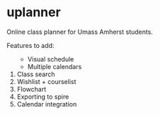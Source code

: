 # uplanner
Online class planner for Umass Amherst students.

<h>Features to add:</h>
<p>
<ol>
  <ul>
    <li>Visual schedule</li>
    <li>Multiple calendars</li>
  </ul>
  <li>Class search</li>
  <li>Wishlist + courselist</li>
  <li>Flowchart</li>
  <li>Exporting to spire</li>
  <li>Calendar integration</li>
</ol>
</p>
